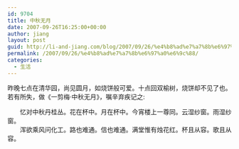 ```yaml
---
id: 9704
title: 中秋无月
date: 2007-09-26T16:25:00+00:00
author: jiang
layout: post
guid: http://li-and-jiang.com/blog/2007/09/26/%e4%b8%ad%e7%a7%8b%e6%97%a0%e6%9c%88/
permalink: /2007/09/26/%e4%b8%ad%e7%a7%8b%e6%97%a0%e6%9c%88/
categories:
  - 生活
---
```

昨晚七点在清华园，尚见圆月，如烧饼般可爱。十点回双榆树，烧饼却不见了也。若有所失，做《一剪梅·中秋无月》，嘱辛弃疾记之: 

　　忆对中秋丹桂丛。花在杯中。月在杯中。今宵楼上一尊同。云湿纱窗。雨湿纱窗。　　   
　　浑欲乘风问化工。路也难通。信也难通。满堂惟有烛花红。杯且从容。歌且从容。